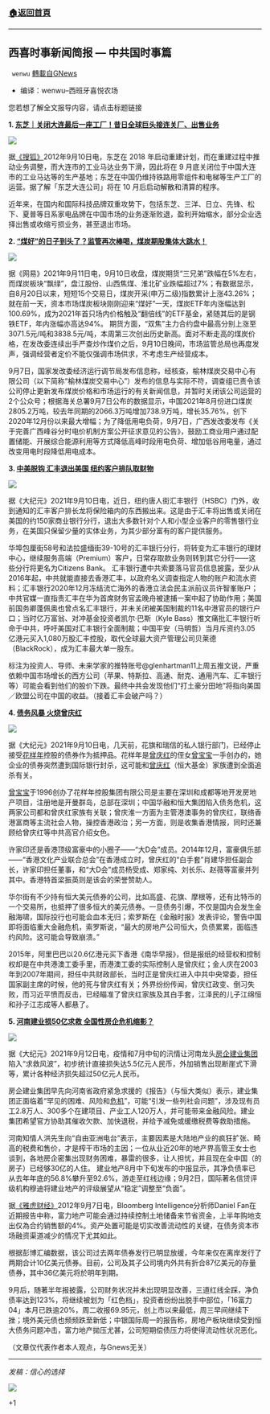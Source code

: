 ###  [:house:返回首頁](https://github.com/ourhimalayas/txt)
---


## 西喜时事新闻简报 — 中共国时事篇
` wenwu` [轉載自GNews](https://gnews.org/zh-hans/1526901/)

- 编译：wenwu–西班牙喜悦农场


您若想了解全文报导内容，请点击标题链接

**1. [东芝｜关闭大连最后一座工厂！昔日全球巨头接连关厂、出售业务](https://www.sohu.com/a/488989748_159067)**

![](https://assets.gnews.org/wp-content/uploads/2021/09/unknown-26.png)

据[《搜狐》](https://www.sohu.com/a/489082288_128469)2012年9月10日电，东芝在 2018 年启动重建计划，而在重建过程中推动业务调整，而大连市的工业马达业务下滑，因此将在 9 月底关闭位于中国大连市的工业马达等的生产基地；东芝在中国仍维持铁路用零组件和电梯等生产工厂的运营。据了解「东芝大连公司」将在 10 月后启动解散和清算的程序。

近年来，在国内和国际科技品牌双重攻势下，包括东芝、三洋、日立、先锋、松下、夏普等日系家电品牌在中国市场的业务逐渐败退，盈利开始缩水，部分企业选择出售或收缩亏损业务，甚至退出市场。

**2. [“煤好”的日子到头了？监管再次棒喝，煤炭期股集体大跳水！](https://www.163.com/dy/article/GJKOB4I0053469RG.html)**

![](https://assets.gnews.org/wp-content/uploads/2021/09/unknown-1-10.png)

据《网易》2021年9月11日电，9月10日收盘，煤炭期货“三兄弟”跌幅在5%左右，而煤炭板块“飘绿”，盘江股份、山西焦煤、淮北矿业跌幅超过7%；有数据显示，自8月20日以来，短短15个交易日，煤炭开采(申万二级)指数累计上涨43.26%；就在前一天，资本市场煤炭板块刚刚迎来“煤好”一天，煤炭ETF年内涨幅达到100.69%，成为2021年首只场内价格触及“翻倍线”的ETF基金，紧随其后的是钢铁ETF，年内涨幅亦高达94%。 期货方面，“双焦”主力合约盘中最高分别上涨至3071.5元/吨和3838.5元/吨，本周第三次创出历史新高。面对不断走高的煤炭价格，在发改委连续出手严查炒作煤价之后，9月10日晚间，市场监管总局也再度发声，强调经营者定价不能仅强调市场供求，不考虑生产经营成本。

9月7日，国家发改委经济运行调节局发布信息称，经核查，榆林煤炭交易中心有限公司（以下简称“榆林煤炭交易中心”）发布的信息与实际不符，调查组已责令该公司停止更新发布煤炭价格和市场运行的有关新闻信息，并暂时关闭该公司运营的2个公众号；根据海关总署9月7日公布的数据显示，中国2021年8月份进口煤炭2805.2万吨，较去年同期的2066.3万吨增加738.9万吨，增长35.76%，创下2020年12月份以来最大增幅；为了降低用电负荷，9月7日，广西发改委发布《关于完善广西峰谷分时电价机制方案公开征求意见的公告》，鼓励工商业用户通过配置储能、开展综合能源利用等方式降低高峰时段用电负荷、增加低谷用电量，通过改变用电时段降低用电成本。

**3. [中美脱钩 汇丰退出美国 纽约客户排队取财物](https://www.epochtimes.com/gb/21/9/10/n13223477.htm)**

![](https://assets.gnews.org/wp-content/uploads/2021/09/unknown-2-10.png)

据《大纪元》2021年9月10日电，近日，纽约唐人街汇丰银行（HSBC）门外，收到通知的汇丰客户排长龙将保险箱内的东西搬出来。这是由于汇丰将出售或关闭在美国的约150家商业银行分行，退出大多数针对个人和小型企业客户的零售银行业务，在美国只保留少量的实体业务，为其少部分富有的客户提供服务。

华埠包厘街58号和法拉盛缅街39-10号的汇丰银行分行，将转变为汇丰银行的理财中心，继续服务高端（Premium）客户，日常存取款业务则转到其它分行——这些分行将更名为Citizens Bank。 汇丰银行遭中共索要落马官员信息披露，至少从2016年起，中共就能直接去香港汇丰，以政府名义调查指定人物的账户和流水资料；汇丰银行2020年12月冻结流亡海外的香港立法会民主派前议员许智峯账户；中共官媒一直指责汇丰在华为首席财务官孟晚舟被逮捕一案中起了协助作用；美国前国务卿蓬佩奥也曾点名汇丰银行，并未关闭被美国制裁的11名中港官员的银行户口；当时亿万富翁、对冲基金投资者凯尔‧巴斯（Kyle Bass）推文痛批汇丰银行听命于中共，呼吁美国对汇丰银行全面制裁；中国平安（马明哲）当月斥资约3.05亿港元买入1,080万股汇丰控股，取代全球最大资产管理公司贝莱德（BlackRock），成为汇丰最大单一股东。

标注为投资人、导师、未来学家的推特账号@glenhartman11上周五推文说，严重依赖中国市场增长的西方公司（苹果、特斯拉、高通、耐克、通用汽车、汇丰银行等）可能会看到他们的股价下跌。最终中共会发现他们“打土豪分田地”将指向美国／欧盟公司在中国的收益。（接着汇丰会破产吗？）

**4. [债务风暴 火烧曾庆红](https://www.epochtimes.com/gb/21/9/10/n13224854.htm)**

![](https://assets.gnews.org/wp-content/uploads/2021/09/unknown-3-10.png)

据《大纪元》2021年9月10日电，几天前，花旗和瑞信的私人银行部门，已经停止接受[花样年](https://www.epochtimes.com/gb/tag/%E8%8A%B1%E6%A0%B7%E5%B9%B4.html)控股的债券作为抵押品。花样年是[曾庆红](https://www.epochtimes.com/gb/tag/%E6%9B%BE%E5%BA%86%E7%BA%A2.html)的侄女[曾宝宝](https://www.epochtimes.com/gb/tag/%E6%9B%BE%E5%AE%9D%E5%AE%9D.html)一手创办的，她企业的债券突然遭到国际银行封杀，这可能和[曾庆红](https://www.epochtimes.com/gb/tag/%E6%9B%BE%E5%BA%86%E7%BA%A2.html)（恒大基金）家族遭到全面追杀有关。

[曾宝宝](https://www.epochtimes.com/gb/tag/%E6%9B%BE%E5%AE%9D%E5%AE%9D.html)于1996创办了花样年控股集团有限公司是主要在深圳和成都等地开发房地产项目，注册地是开曼群岛，总部在深圳；中国华融和恒大集团陷入债务危机，这两家公司都和曾庆红家族有关联；曾庆淮一方面为主管港澳事务的曾庆红，联络香港富商等主流社会人物，操控香港政治；另一方面，则是收集香港情报，同时还兼顾给曾庆红等中共高官介绍女色。

许家印还是香港顶级富豪中的小圈子——“大D会”成员。2014年12月，富豪俱乐部——“香港文化产业联合总会”在香港成立时，曾庆红的“白手套”肖建华担任副会长，许家印担任董事，和“大D会”成员杨受成、郑家纯、刘长乐、赵薇等富豪并列其中。香港特首梁振英则是该会的荣誉赞助人。

华尔街有不少持有恒大美元债券的公司，比如高盛、花旗、摩根等，还有比特币的一个交易所，也抵押了很多恒大的美元债券。一旦债务引爆，不仅是国内会发生金融海啸，国际投行也可能会血本无归；索罗斯在《金融时报》发表评论，警告中国即将面临重大金融危机，索罗斯说，“最大的房地产公司恒大，负债累累，面临违约风险。这可能会导致崩溃。”

2015年，阿里巴巴以20.6亿港元买下香港《南华早报》，但是报纸的经营权和控制权却是在中共港澳工委手里，而港澳工委的实际控制人是曾庆红；金人庆在2003年到2007年期间，担任中共财政部长，当时正是曾庆红进入中共中央常委，担任国家副主席的时候，他的死与曾庆红有关；外界纷纷传闻，曾庆红政变、倒习失败，而习近平愤而反击，已经瞄准了曾庆红家族及其白手套，江泽民的儿子江绵恒和孙子江志成等人都悬了。

**5. [河南建业损50亿求救 全国性房企危机缩影？](https://www.epochtimes.com/gb/21/9/11/n13226757.htm)**

![](https://assets.gnews.org/wp-content/uploads/2021/09/unknown-4-10.png)

据《大纪元》2021年9月12日电，疫情和7月中旬的汛情让河南龙头[房企](https://www.epochtimes.com/gb/tag/%E6%88%BF%E4%BC%81.html)[建业集团](https://www.epochtimes.com/gb/tag/%E5%BB%BA%E4%B8%9A%E9%9B%86%E5%9B%A2.html)陷入“求救风波”，初步统计直接损失达5.5亿元人民币，外加销售出现断崖式下滑等，累计各种经济损失超过50亿元人民币。

房企建业集团早先向河南省政府紧急求援的《报告》（与恒大类似）表示，建业集团正面临着“罕见的困难、风险和[危机](https://www.epochtimes.com/gb/tag/%E5%8D%B1%E6%9C%BA.html)”，可能“引发一些列社会问题”，涉及现有员工2.8万人、300多个在建项目、产业工人120万人，并可能带来金融风险。建业集团希望官方协助其催收欠款、加快退税，并给予减免或缓缴税费等救助措施。

河南知情人洪先生向“自由亚洲电台”表示，主要因素是大陆地产业的疯狂扩张、畸高的税费和售价，才是榨干市场的主因；一位从业近20年的地产界高管王女士也谈到，各地房企密集出现财务困难，暴雷的很多，让人担忧，并且现在全中国（的房子）已经够30亿的人住。 建业地产8月中下旬发布的中报显示，其净负债率已从去年年底的56.8%攀升至92.6%，游走至红线边缘；9月2日，国际著名信贷评级机构穆迪将建业地产的评级展望从“稳定”调整至“负面”。

据[《雅虎财经》](https://hk.finance.yahoo.com/news/%E4%B8%AD%E5%9C%8B%E5%8F%88-%E5%A4%A7%E5%9E%8B%E6%88%BF%E4%BC%81%E6%81%90%E9%99%B7%E6%B3%A5%E6%B7%96-%E5%AF%8C%E5%8A%9B%E5%9C%B0%E7%94%A2%E8%B8%A9-%E4%B8%89%E9%81%93%E7%B4%85%E7%B7%9A-%E5%A2%83%E5%85%A7%E5%A4%96%E5%82%B5%E5%88%B8%E5%B4%A9%E8%B7%8C-203000069.html)2012年9月7日电，Bloomberg Intelligence分析师Daniel Fan在近期报告中称，富力地产可能会通过持续控制土地储备来节省资金，上半年购地支出仅為合约销售额的4%。资产处置可能是切实改善流动性的关键，在债务资本市场融资渠道减少的情况下尤其如此。

根据彭博汇编数据，该公司过去两年债券发行已明显放缓，今年来仅在离岸发行了两期合计10亿美元债券。目前，公司及其子公司境内外共有折合87亿美元的存量债券，其中36亿美元将於明年到期。

9月后，随著半年报披露，公司财务状况并未出现明显改善，三道红线全踩，净负债率达到123%，将继续被划为「红色档」，投资者纷纷出脱手中部位，「16富力04」本月已跌逾20%，周二收报69.95元，创上市以来最低，周三早间继续下挫；境外美元债也频频跌至新低；中银国际周一的报告称，房地产板块继续受到恒大债务问题冲击，富力地产拋压尤甚，公司短期偿债压力将使得流动性状况恶化。

（文章仅代表作者本人观点，与Gnews无关）

* * *

*发稿：信心的选择*

![](https://assets.gnews.org/wp-content/uploads/2021/08/GNEWS_CH.-2.jpeg)

+1
